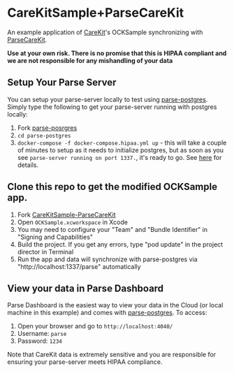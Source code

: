 # CareKitSample+ParseCareKit

An example application of [CareKit](https://github.com/carekit-apple/CareKit)'s OCKSample synchronizing with [ParseCareKit](https://github.com/netreconlab/ParseCareKit). 

**Use at your own risk. There is no promise that this is HIPAA compliant and we are not responsible for any mishandling of your data**

## Setup Your Parse Server
You can setup your parse-server locally to test using [parse-postgres](https://github.com/netreconlab/parse-postgres). Simply type the following to get your parse-server running with postgres locally:

1. Fork [parse-posrgres](https://github.com/netreconlab/parse-postgres)
2. `cd parse-postgres`
3.  `docker-compose -f docker-compose.hipaa.yml up` - this will take a couple of minutes to setup as it needs to initialize postgres, but as soon as you see `parse-server running on port 1337.`, it's ready to go. See [here](https://github.com/netreconlab/parse-postgres#getting-started) for details.

## Clone this repo to get the modified OCKSample app. 

1. Fork [CareKitSample-ParseCareKit](https://github.com/netreconlab/ParseCareKit)
2. Open `OCKSample.xcworkspace` in Xcode
3. You may need to configure your "Team" and "Bundle Identifier" in "Signing and Capabilities"
4. Build the project. If you get any errors, type "pod update" in the project director in Terminal
5. Run the app and data will synchronize with parse-postgres via "http://localhost:1337/parse" automatically

## View your data in Parse Dashboard
Parse Dashboard is the easiest way to view your data in the Cloud (or local machine in this example) and comes with [parse-postgres](https://github.com/netreconlab/parse-postgres). To access:
1. Open your browser and go to `http://localhost:4040/`
2. Username: `parse`
3. Password: `1234`

Note that CareKit data is extremely sensitive and you are responsible for ensuring your parse-server meets HIPAA compliance.
